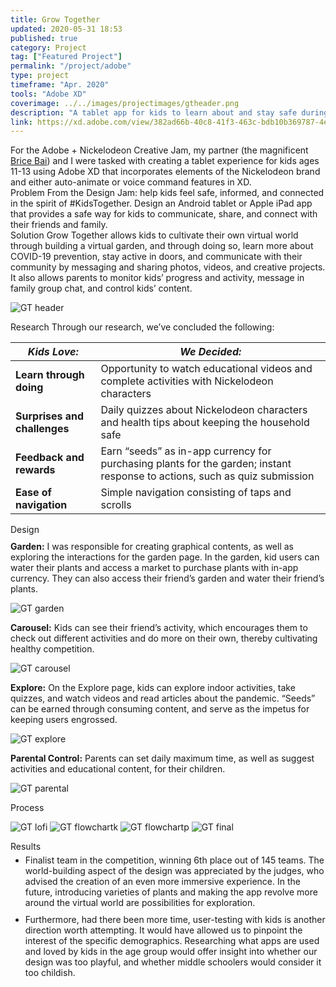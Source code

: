 ```yaml
---
title: Grow Together
updated: 2020-05-31 18:53
published: true
category: Project
tag: ["Featured Project"]
permalink: "/project/adobe"
type: project
timeframe: "Apr. 2020"
tools: "Adobe XD"
coverimage: ../../images/projectimages/gtheader.png
description: "A tablet app for kids to learn about and stay safe during the international pandemic through tending to a virtual garden. Designed for US-college-wide Adobe + Nickelodeon Creative Jam, at which my teammate and I received 6th place out of 145 teams."
link: https://xd.adobe.com/view/382ad66b-40c8-41f3-463c-bdb10b369787-4e1b/
---
```

<div class="csblock" id="overview" style="margin-top: 10px;"> 
    For the Adobe + Nickelodeon Creative Jam, my partner (the magnificent <a href="https://bricebai.com/" target="_blank"> Brice Bai</a>) and I were tasked with creating a tablet experience for kids ages 11-13 using Adobe XD that incorporates elements of the Nickelodeon brand and either auto-animate or voice command features in XD.    
</div>

<div class="csblock" id="problem"> 
<span class="csblockheading" style="font-family: Inter; padding-left: 0;">
    Problem
</span>
    From the Design Jam: help kids feel safe, informed, and connected in the spirit of #KidsTogether. Design an Android tablet or Apple iPad app that provides a safe way for kids to communicate, share, and connect with their friends and family. 
</div>

<div class="csblock" id="solution"> 
<span class="csblockheading" style="font-family: Inter; padding-left: 0;">
    Solution
</span>
    Grow Together allows kids to cultivate their own virtual world through building a virtual garden, and through doing so, learn more about COVID-19 prevention, stay active in doors, and communicate with their community by messaging and sharing photos, videos, and creative projects. It also allows parents to monitor kids’ progress and activity, message in family group chat, and control kids’ content.
</div>

![GT header](/projectimages/gtheader.png)

<div class="csblock" id="research" style="margin-bottom: 10px;"> 
<span class="csblockheading">
    Research
</span>
    Through our research, we’ve concluded the following:
</div>

| *Kids Love:*                 | *We Decided:*                                                                        |
| -----------                  | ----------------------------------------                                             |
| **Learn through doing**      | Opportunity to watch educational videos and complete activities with Nickelodeon characters      |
| **Surprises and challenges** | Daily quizzes about Nickelodeon characters and health tips about keeping the household safe                            |
| **Feedback and rewards**     | Earn “seeds” as in-app currency for purchasing plants for the garden; instant response to actions, such as quiz submission  |
| **Ease of navigation**       | Simple navigation consisting of taps and scrolls                                     |

<div class="csblock" id="design" style="margin-bottom: 10px"> 
<span class="csblockheading">
    Design
</span>
</div>

<div class="csblock" style="margin-top: 10px; margin-bottom: 10px;"> 
    <b>Garden:</b> I was responsible for creating graphical contents, as well as exploring the interactions for the garden page. In the garden, kid users can water their plants and access a market to purchase plants with in-app currency. They can also access their friend’s garden and water their friend’s plants. 
</div>

![GT garden](/projectimages/.jpg)

<div class="csblock" style="margin-top: 10px; margin-bottom: 10px;"> 
    <b>Carousel:</b> Kids can see their friend’s activity, which encourages them to check out different activities and do more on their own, thereby cultivating healthy competition.
</div>

![GT carousel](/projectimages/.jpg)

<div class="csblock" style="margin-top: 10px; margin-bottom: 10px;"> 
    <b>Explore:</b> On the Explore page, kids can explore indoor activities, take quizzes, and watch videos and read articles about the pandemic. “Seeds” can be earned through consuming content, and serve as the impetus for keeping users engrossed.
</div>

![GT explore](/projectimages/.jpg)

<div class="csblock" style="margin-top: 10px; margin-bottom: 10px;"> 
    <b>Parental Control:</b> Parents can set daily maximum time, as well as suggest activities and educational content, for their children.
</div>

![GT parental](/projectimages/.jpg)

<div class="csblock" id="context"> 
<span class="csblockheading">
    Process
</span>
</div>

![GT lofi](/projectimages/.jpg)
![GT flowchartk](/projectimages/.jpg)
![GT flowchartp](/projectimages/.jpg)
![GT final](/projectimages/.jpg)

<div class="csblock" id="results"> 
<span class="csblockheading">
    Results
</span>
    <ul style="margin-top: 5px;">
        <li> Finalist team in the competition, winning 6th place out of 145 teams. The world-building aspect of the design was appreciated by the judges, who advised the creation of an even more immersive experience. In the future, introducing varieties of plants and making the app revolve more around the virtual world are possibilities for exploration.
        <li style="padding-top: 10px;">Furthermore, had there been more time, user-testing with kids is another direction worth attempting. It would have allowed us to pinpoint the interest of the specific demographics. Researching what apps are used and loved by kids in the age group would offer insight into whether our design was too playful, and whether middle schoolers would consider it too childish.
    </ul>
</div>
